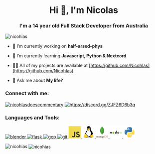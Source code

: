 <h1 align="center">Hi 👋, I'm Nicolas</h1>
<h3 align="center">I'm a 14 year old Full Stack Developer from Australia</h3>

<p align="left"> <img src="https://komarev.com/ghpvc/?username=nicohias&label=Profile%20views&color=0e75b6&style=flat" alt="nicohias" /> </p>

- 🔭 I’m currently working on **half-arsed-phys**

- 🌱 I’m currently learning **Javascript, Python & Nextcord**

- 👨‍💻 All of my projects are available at [https://github.com/NicohIas](https://github.com/NicohIas)

- 💬 Ask me about **My life?**

<h3 align="left">Connect with me:</h3>
<p align="left">
<a href="https://www.youtube.com/c/nicohlasdoescommentary" target="blank"><img align="center" src="https://raw.githubusercontent.com/rahuldkjain/github-profile-readme-generator/master/src/images/icons/Social/youtube.svg" alt="nicohlasdoescommentary" height="30" width="40" /></a>
<a href="https://discord.gg/https://discord.gg/ZJFZ6D6b3q" target="blank"><img align="center" src="https://raw.githubusercontent.com/rahuldkjain/github-profile-readme-generator/master/src/images/icons/Social/discord.svg" alt="https://discord.gg/ZJFZ6D6b3q" height="30" width="40" /></a>
</p>

<h3 align="left">Languages and Tools:</h3>
<p align="left"> <a href="https://www.blender.org/" target="_blank" rel="noreferrer"> <img src="https://download.blender.org/branding/community/blender_community_badge_white.svg" alt="blender" width="40" height="40"/> </a> <a href="https://flask.palletsprojects.com/" target="_blank" rel="noreferrer"> <img src="https://www.vectorlogo.zone/logos/pocoo_flask/pocoo_flask-icon.svg" alt="flask" width="40" height="40"/> </a> <a href="https://cloud.google.com" target="_blank" rel="noreferrer"> <img src="https://www.vectorlogo.zone/logos/google_cloud/google_cloud-icon.svg" alt="gcp" width="40" height="40"/> </a> <a href="https://git-scm.com/" target="_blank" rel="noreferrer"> <img src="https://www.vectorlogo.zone/logos/git-scm/git-scm-icon.svg" alt="git" width="40" height="40"/> </a> <a href="https://developer.mozilla.org/en-US/docs/Web/JavaScript" target="_blank" rel="noreferrer"> <img src="https://raw.githubusercontent.com/devicons/devicon/master/icons/javascript/javascript-original.svg" alt="javascript" width="40" height="40"/> </a> <a href="https://www.linux.org/" target="_blank" rel="noreferrer"> <img src="https://raw.githubusercontent.com/devicons/devicon/master/icons/linux/linux-original.svg" alt="linux" width="40" height="40"/> </a> <a href="https://www.mongodb.com/" target="_blank" rel="noreferrer"> <img src="https://raw.githubusercontent.com/devicons/devicon/master/icons/mongodb/mongodb-original-wordmark.svg" alt="mongodb" width="40" height="40"/> </a> <a href="https://nodejs.org" target="_blank" rel="noreferrer"> <img src="https://raw.githubusercontent.com/devicons/devicon/master/icons/nodejs/nodejs-original-wordmark.svg" alt="nodejs" width="40" height="40"/> </a> <a href="https://www.python.org" target="_blank" rel="noreferrer"> <img src="https://raw.githubusercontent.com/devicons/devicon/master/icons/python/python-original.svg" alt="python" width="40" height="40"/> </a> </p>

<p><img align="left" src="https://github-readme-stats.vercel.app/api/top-langs?username=nicohias&show_icons=true&locale=en&layout=compact" alt="nicohias" /></p>

<p>&nbsp;<img align="center" src="https://github-readme-stats.vercel.app/api?username=nicohias&show_icons=true&locale=en" alt="nicohias" /></p>
